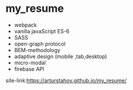 # my_resume

- webpack
- vanilla javaScript ES-6
- SASS
- open-graph protocol
- BEM-methodology
- adaptive design (mobile ,tab,desktop)
- micro-modal
- firebase API

site-link:https://arturstahov.github.io/my_resume/

